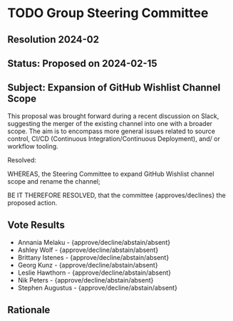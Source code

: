 # TODO Group Steering Committee

## Resolution 2024-02

## Status: Proposed on 2024-02-15

## Subject: Expansion of GitHub Wishlist Channel Scope

This proposal was brought forward during a recent discussion on Slack, suggesting the merger of the existing channel into one with a broader scope. 
The aim is to encompass more general issues related to source control, CI/CD (Continuous Integration/Continuous Deployment), and/ or workflow tooling.

Resolved:

WHEREAS, the Steering Committee to expand GitHub Wishlist channel scope and rename the channel;

BE IT THEREFORE RESOLVED, that the committee {approves/declines} the proposed action.

## Vote Results

- Annania Melaku - {approve/decline/abstain/absent}
- Ashley Wolf - {approve/decline/abstain/absent}
- Brittany Istenes - {approve/decline/abstain/absent}
- Georg Kunz - {approve/decline/abstain/absent}
- Leslie Hawthorn - {approve/decline/abstain/absent}
- Nik Peters - {approve/decline/abstain/absent}
- Stephen Augustus - {approve/decline/abstain/absent}

## Rationale
